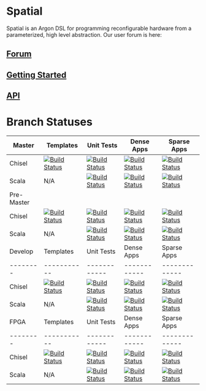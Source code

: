 # Spatial
Spatial is an Argon DSL for programming reconfigurable hardware from a parameterized, high level abstraction.  Our user forum is here: 

## [Forum](https://groups.google.com/forum/#!forum/spatial-lang-users)

## [Getting Started](http://spatial-lang.readthedocs.io/en/latest/tutorial/starting.html)

## [API](http://spatial-lang.readthedocs.io/en/latest/)

# Branch Statuses
| Master | Templates | Unit Tests | Dense Apps | Sparse Apps |
|--------|-----------|------------|------------|-------------|
| Chisel | [![Build Status](https://travis-ci.org/stanford-ppl/spatial-lang.svg?branch=master)](https://travis-ci.org/stanford-ppl/spatial-lang)         | [![Build Status](https://travis-ci.org/mattfel1/Trackers.svg?branch=ClassUnit-Branchmaster-Backendchisel-Tracker)](https://github.com/stanford-ppl/spatial-lang/wiki/Brnch:master-Trgt:chisel)           | [![Build Status](https://travis-ci.org/mattfel1/Trackers.svg?branch=ClassDense-Branchmaster-Backendchisel-Tracker)](https://github.com/stanford-ppl/spatial-lang/wiki/Brnch:master-Trgt:chisel)           | [![Build Status](https://travis-ci.org/mattfel1/Trackers.svg?branch=ClassSparse-Branchmaster-Backendchisel-Tracker)](https://github.com/stanford-ppl/spatial-lang/wiki/Brnch:master-Trgt:chisel)             |
| Scala  | N/A       |  [![Build Status](https://travis-ci.org/mattfel1/Trackers.svg?branch=ClassUnit-Branchmaster-Backendscala-Tracker)](https://github.com/stanford-ppl/spatial-lang/wiki/Brnch:master-Trgt:scala)           | [![Build Status](https://travis-ci.org/mattfel1/Trackers.svg?branch=ClassDense-Branchmaster-Backendscala-Tracker)](https://github.com/stanford-ppl/spatial-lang/wiki/Brnch:master-Trgt:scala)           | [![Build Status](https://travis-ci.org/mattfel1/Trackers.svg?branch=ClassSparse-Branchmaster-Backendscala-Tracker)](https://github.com/stanford-ppl/spatial-lang/wiki/Brnch:master-Trgt:scala)             |
| Pre-Master | |  |  |  |
| Chisel | [![Build Status](https://travis-ci.org/stanford-ppl/spatial-lang.svg?branch=pre-master)](https://travis-ci.org/stanford-ppl/spatial-lang)         | [![Build Status](https://travis-ci.org/mattfel1/Trackers.svg?branch=ClassUnit-Branchpre-master-Backendchisel-Tracker)](https://github.com/stanford-ppl/spatial-lang/wiki/Brnch:pre-master-Trgt:chisel)           | [![Build Status](https://travis-ci.org/mattfel1/Trackers.svg?branch=ClassDense-Branchpre-master-Backendchisel-Tracker)](https://github.com/stanford-ppl/spatial-lang/wiki/Brnch:pre-master-Trgt:chisel)           | [![Build Status](https://travis-ci.org/mattfel1/Trackers.svg?branch=ClassSparse-Branchpre-master-Backendchisel-Tracker)](https://github.com/stanford-ppl/spatial-lang/wiki/Brnch:pre-master-Trgt:chisel)             |
| Scala  | N/A       |  [![Build Status](https://travis-ci.org/mattfel1/Trackers.svg?branch=ClassUnit-Branchpre-master-Backendscala-Tracker)](https://github.com/stanford-ppl/spatial-lang/wiki/Brnch:pre-master-Trgt:scala)           | [![Build Status](https://travis-ci.org/mattfel1/Trackers.svg?branch=ClassDense-Branchpre-master-Backendscala-Tracker)](https://github.com/stanford-ppl/spatial-lang/wiki/Brnch:pre-master-Trgt:scala)           | [![Build Status](https://travis-ci.org/mattfel1/Trackers.svg?branch=ClassSparse-Branchpre-master-Backendscala-Tracker)](https://github.com/stanford-ppl/spatial-lang/wiki/Brnch:pre-master-Trgt:scala)             |
| Develop | Templates | Unit Tests | Dense Apps | Sparse Apps |
|--------|-----------|------------|------------|-------------|
| Chisel | [![Build Status](https://travis-ci.org/stanford-ppl/spatial-lang.svg?branch=develop)](https://travis-ci.org/stanford-ppl/spatial-lang)         | [![Build Status](https://travis-ci.org/mattfel1/Trackers.svg?branch=ClassUnit-Branchdevelop-Backendchisel-Tracker)](https://github.com/stanford-ppl/spatial-lang/wiki/Brnch:develop-Trgt:chisel)           | [![Build Status](https://travis-ci.org/mattfel1/Trackers.svg?branch=ClassDense-Branchdevelop-Backendchisel-Tracker)](https://github.com/stanford-ppl/spatial-lang/wiki/Brnch:develop-Trgt:chisel)           | [![Build Status](https://travis-ci.org/mattfel1/Trackers.svg?branch=ClassSparse-Branchdevelop-Backendchisel-Tracker)](https://github.com/stanford-ppl/spatial-lang/wiki/Brnch:develop-Trgt:chisel)             |
| Scala  | N/A       |  [![Build Status](https://travis-ci.org/mattfel1/Trackers.svg?branch=ClassUnit-Branchdevelop-Backendscala-Tracker)](https://github.com/stanford-ppl/spatial-lang/wiki/Brnch:develop-Trgt:scala)           | [![Build Status](https://travis-ci.org/mattfel1/Trackers.svg?branch=ClassDense-Branchdevelop-Backendscala-Tracker)](https://github.com/stanford-ppl/spatial-lang/wiki/Brnch:develop-Trgt:scala)           | [![Build Status](https://travis-ci.org/mattfel1/Trackers.svg?branch=ClassSparse-Branchdevelop-Backendscala-Tracker)](https://github.com/stanford-ppl/spatial-lang/wiki/Brnch:develop-Trgt:scala)             |
| FPGA   | Templates | Unit Tests | Dense Apps | Sparse Apps |
|--------|-----------|------------|------------|-------------|
| Chisel | [![Build Status](https://travis-ci.org/stanford-ppl/spatial-lang.svg?branch=fpga)](https://travis-ci.org/stanford-ppl/spatial-lang)         | [![Build Status](https://travis-ci.org/mattfel1/Trackers.svg?branch=ClassUnit-Branchfpga-Backendchisel-Tracker)](https://github.com/stanford-ppl/spatial-lang/wiki/Brnch:fpga-Trgt:chisel)           | [![Build Status](https://travis-ci.org/mattfel1/Trackers.svg?branch=ClassDense-Branchfpga-Backendchisel-Tracker)](https://github.com/stanford-ppl/spatial-lang/wiki/Brnch:fpga-Trgt:chisel)           | [![Build Status](https://travis-ci.org/mattfel1/Trackers.svg?branch=ClassSparse-Branchfpga-Backendchisel-Tracker)](https://github.com/stanford-ppl/spatial-lang/wiki/Brnch:fpga-Trgt:chisel)             |
| Scala  | N/A       |  [![Build Status](https://travis-ci.org/mattfel1/Trackers.svg?branch=ClassUnit-Branchfpga-Backendscala-Tracker)](https://github.com/stanford-ppl/spatial-lang/wiki/Brnch:fpga-Trgt:scala)           | [![Build Status](https://travis-ci.org/mattfel1/Trackers.svg?branch=ClassDense-Branchfpga-Backendscala-Tracker)](https://github.com/stanford-ppl/spatial-lang/wiki/Brnch:fpga-Trgt:scala)           | [![Build Status](https://travis-ci.org/mattfel1/Trackers.svg?branch=ClassSparse-Branchfpga-Backendscala-Tracker)](https://github.com/stanford-ppl/spatial-lang/wiki/Brnch:fpga-Trgt:scala)             |


